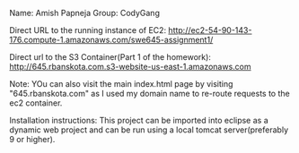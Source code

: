 Name: Amish Papneja
Group: CodyGang 

Direct URL to the running instance of EC2:
http://ec2-54-90-143-176.compute-1.amazonaws.com/swe645-assignment1/

Direct url to the S3 Container(Part 1 of the homework):
http://645.rbanskota.com.s3-website-us-east-1.amazonaws.com


Note: YOu can also visit the main index.html page by visiting 
"645.rbanskota.com"
as I used my domain name to re-route requests to the ec2 container.


Installation instructions:
This project can be imported into eclipse as a dynamic web project and can be run using a local tomcat server(preferably 9 or higher).




